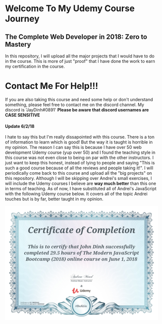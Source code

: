 
<h1>Welcome To My Udemy Course Journey</h1>

<h2>The Complete Web Developer in 2018: Zero to Mastery</h2>

<p>
In this repository, I will upload all the major projects that I would have to do in the course.
This is more of just "proof" that I have done the work to earn my certification in the course.
<p>

<h1>Contact Me For Help!!!</h1>
<p>
If you are also taking this course and need some help or don't understand something, please feel free to contact me
on the discord channel. My discord is 'JayDinh#0891' <strong>Please be aware that discord usernames are CASE SENSITIVE</strong>
</p>

<h4>Update 6/2/18</h4>
<p>I hate to say this but I'm really dissapointed with this course. There is a ton of information to learn which is good! But the way it is taught is horrible in my opinion. The reason I can say this is because I have over 50 web development Udemy course (yup over 50) and I found the teaching style in this course was not even close to being on par with the other instructors. I just want to keep this honest, instead of lying to people and saying "This is such a good course because of all the reviews and people taking it!". I will periodically come back to this course and upload all the "big projects" on this repository. Although I will be skipping over Andrei's small exercises, I will include the Udemy courses I believe are <strong>way much better</strong> than this one in terms of teaching. As of now, I have substituted all of Andrei's JavaScript with the following Udemy course below. It covers all of the topic Andrei touches but is by far, better taught in my opinion.</p>

<img src="certificates/javascript.jpg" alt="The Modern JavaScript Bootcamp (2018) Certificate">
